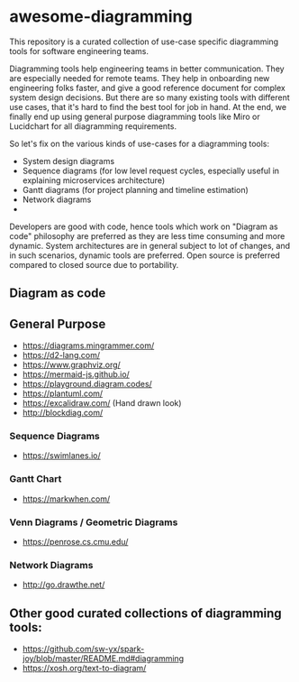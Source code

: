 # awesome-diagramming
This repository is a curated collection of use-case specific diagramming tools for software engineering teams.

Diagramming tools help engineering teams in better communication. They are especially needed for remote teams. They help in onboarding new engineering folks faster, and give a good reference document for complex system design decisions. But there are so many existing tools with different use cases, that it's hard to find the best tool for job in hand. At the end, we finally end up using general purpose diagramming tools like Miro or Lucidchart for all diagramming requirements. 

So let's fix on the various kinds of use-cases for a diagramming tools:

- System design diagrams
- Sequence diagrams (for low level request cycles, especially useful in explaining microservices architecture)
- Gantt diagrams (for project planning and timeline estimation)
- Network diagrams
- 

Developers are good with code, hence tools which work on "Diagram as code" philosophy are preferred as they are less time consuming and more dynamic. System architectures are in general subject to lot of changes, and in such scenarios, dynamic tools are preferred. Open source is preferred compared to closed source due to portability.

## Diagram as code

## General Purpose
- https://diagrams.mingrammer.com/
- https://d2-lang.com/
- https://www.graphviz.org/
- https://mermaid-js.github.io/
- https://playground.diagram.codes/
- https://plantuml.com/
- https://excalidraw.com/ (Hand drawn look)
- http://blockdiag.com/

### Sequence Diagrams
- https://swimlanes.io/

### Gantt Chart
- https://markwhen.com/

### Venn Diagrams / Geometric Diagrams
- https://penrose.cs.cmu.edu/

### Network Diagrams
- http://go.drawthe.net/


## Other good curated collections of diagramming tools:
- https://github.com/sw-yx/spark-joy/blob/master/README.md#diagramming
- https://xosh.org/text-to-diagram/

